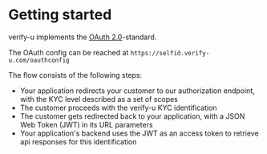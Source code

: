 # Getting started

verify-u implements the [OAuth 2.0](https://oauth.net/2/)-standard.

The OAuth config can be reached at `https://selfid.verify-u.com/oauthconfig`

The flow consists of the following steps:

* Your application redirects your customer to our authorization endpoint, with the KYC level described as a set of scopes
* The customer proceeds with the verify-u KYC identification
* The customer gets redirected back to your application, with a JSON Web Token (JWT) in its URL parameters
* Your application's backend uses the JWT as an access token to retrieve api responses for this identification